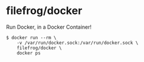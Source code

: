 filefrog/docker
===============

Run Docker, in a Docker Container!

    $ docker run --rm \
        -v /var/run/docker.sock:/var/run/docker.sock \
        filefrog/docker \
        docker ps

